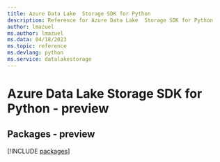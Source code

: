 ```yaml
---
title: Azure Data Lake  Storage SDK for Python
description: Reference for Azure Data Lake  Storage SDK for Python
author: lmazuel
ms.author: lmazuel
ms.data: 04/18/2023
ms.topic: reference
ms.devlang: python
ms.service: datalakestorage
---
```

# Azure Data Lake  Storage SDK for Python - preview
## Packages - preview
[!INCLUDE [packages](data-lake--storage-index.md)]